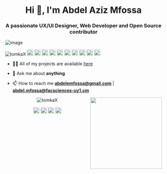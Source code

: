 
<!--
**tomkaX/tomkaX** is a ✨ _special_ ✨ repository because its `README.md` (this file) appears on your GitHub profile.

Here are some ideas to get you started:

- 🔭 I’m currently working on ...
- 🌱 I’m currently learning ...
- 👯 I’m looking to collaborate on ...
- 🤔 I’m looking for help with ...
- 💬 Ask me about ...
- 📫 How to reach me: ...
- 😄 Pronouns: ...
- ⚡ Fun fact: ...
-->


<h1 align="center">Hi 👋, I'm Abdel Aziz Mfossa </h1>
<h3 align="center">A passionate UX/UI Designer, Web Developer and Open Source contributor  </h3>

![image](https://github.com/saadeghi/saadeghi/blob/master/dino.gif)

<p align="left">
<img src="https://komarev.com/ghpvc/?username=tomkax" alt="tomkaX" />

 <img src="https://github.com/simple-icons/simple-icons/blob/develop/icons/amazonaws.svg" alt="aws"  width="20" height="20" /> 
  <img src="https://img.icons8.com/color/48/000000/git.png" alt="git" width="20" height="20"/> 
  <img src="https://img.icons8.com/color/48/000000/react-native.png" alt="react" width="20" height="20"/> 
  <img src="https://img.icons8.com/color/48/000000/java-coffee-cup-logo.png" alt="java" width="20" height="20"/>
  <img src="https://github.com/simple-icons/simple-icons/blob/develop/icons/apacheflink.svg" alt="flinks" width="20" height="20"/> 
  <img src="https://img.icons8.com/ultraviolet/40/000000/xbox-r.png" alt="R" width="20" height="20"/> 
  <img src="https://img.icons8.com/color/48/000000/intellij-idea.png" alt="II" width="20" height="20"/> 
  <img src="https://img.icons8.com/color/48/000000/nodejs.png" alt="nodejs" width="20" height="20"/> 
  <img src="https://img.icons8.com/color/48/000000/python.png" alt="python" width="20" height="20"/>
  <img src="https://www.gstatic.com/devrel-devsite/prod/vf8bcd170103a60a9457e3a7682d3f70251c619395c6349d20b56cd2a80761a19/firebase/images/touchicon-180.png" alt="python" width="20" height="20"/></p>

- 👨‍💻 All of my projects are available  [here](https://github.com/AbdelMfossa?tab=repositories)

- 💬 Ask me about **anything**

- 📫 How to reach me **abdelemfossa@gmail.com** | **abdel.mfossa@facsciences-uy1.cm**



<p align="center"> 
  <img src="https://github-readme-stats.vercel.app/api?username=AbdelMfossa&show_icons=true" alt="tomkaX" />
  <img  align="right" src="https://github.com/AbdelMfossa/AbdelMfossa/blob/master/gifs/3aM.gif" width="230">
 </p>

<p align="center">
<a href="https://www.linkedin.com/in/AbdelMfossa/" target="blank"><img align="center" src="https://cdn.jsdelivr.net/npm/simple-icons@3.0.1/icons/linkedin.svg" alt="https://www.linkedin.com/in/AbdelMfossa/" height="20" width="20" /></a>
  <a href="https://www.facebook.com/tomkka" target="blank"><img align="center" src="https://cdn.jsdelivr.net/npm/simple-icons@3.0.1/icons/facebook.svg" alt="https://www.facebook.com/tomkka" height="20" width="20" /></a>
  <a href="https://www.instagram.com/tomkamk/" target="blank"><img align="center" src="https://cdn.jsdelivr.net/npm/simple-icons@3.0.1/icons/instagram.svg" alt="https://www.instagram.com/tomkamk/" height="20" width="20" /></a>
 <a href="https://twitter.com/AbdelMfossa" target="blank"><img align="center" src="https://cdn.jsdelivr.net/npm/simple-icons@3.0.1/icons/twitter.svg" alt="https://twitter.com/AbdelMfossa" height="20" width="20" /></a>

</p>

